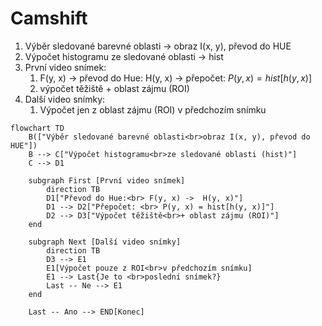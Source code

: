 # Camshift

1. Výběr sledované barevné oblasti -> obraz I(x, y), převod do HUE
2. Výpočet histogramu ze sledované oblasti -> hist
3. První video snímek:
	1. F(y, x) -> převod do Hue: H(y, x) -> přepočet: $P(y, x) = hist[h(y, x)]$
	2. výpočet těžiště + oblast zájmu (ROI)
4. Další video snímky: 
	1. Výpočet jen z oblast zájmu (ROI) v předchozím snímku

```mermaid
flowchart TD
    B(["Výběr sledované barevné oblasti<br>obraz I(x, y), převod do HUE"])
    B --> C["Výpočet histogramu<br>ze sledované oblasti (hist)"]
    C --> D1

    subgraph First [První video snímek]
        direction TB
        D1["Převod do Hue:<br> F(y, x) ->  H(y, x)"]
        D1 --> D2["Přepočet: <br> P(y, x) = hist[h(y, x)]"]
        D2 --> D3["Výpočet těžiště<br>+ oblast zájmu (ROI)"]
    end
    
    subgraph Next [Další video snímky]
        direction TB
        D3 --> E1
        E1[Výpočet pouze z ROI<br>v předchozím snímku]
        E1 --> Last{Je to <br>poslední snímek?}
        Last -- Ne --> E1
    end
    
    Last -- Ano --> END[Konec]
```